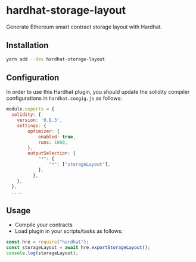 # hardhat-storage-layout
Generate Ethereum smart contract storage layout with Hardhat.


## Installation

```bash
yarn add --dev hardhat-storage-layout
```

## Configuration

In order to use this Hardhat plugin, you should update the solidity compiler configurations in `hardhat.congig.js` as follows:

```javascript
module.exports = {
  solidity: {
    version: '0.8.3',
    settings: {
        optimizer: {
            enabled: true,
            runs: 1000,
        },
        outputSelection: {
            "*": {
                "*": ["storageLayout"],
            },
          },
    },
  },
  ....
```

## Usage

- Compile your contracts
- Load plugin in your scripts/tasks as follows:

```javascript
const hre = require("hardhat");
const storageLayout = await hre.exportStorageLayout();
console.log(storageLayout);
```